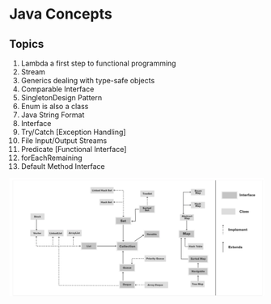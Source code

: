 # Java Concepts

## Topics

1. Lambda a first step to functional programming
2. Stream
3. Generics dealing with type-safe objects
4. Comparable Interface
5. SingletonDesign Pattern 
6. Enum is also a class
7. Java String Format
8. Interface
9. Try/Catch [Exception Handling]
10. File Input/Output Streams
11. Predicate [Functional Interface]
12. forEachRemaining
13. Default Method Interface

![Collections](https://github.com/priya006/Java8/blob/master/Collections.png)
 
